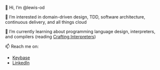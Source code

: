 👋 Hi, I’m @lewis-od

👀 I’m interested in domain-driven design, TDD, software architecture, continuous delivery, and all things cloud

🌱 I’m currently learning about programming language design, interpreters, and compilers (reading [Crafting Interpreters])

[Crafting Interpreters]: https://craftinginterpreters.com/

📫 Reach me on:
- [Keybase](https://keybase.io/lewis_od)
- [LinkedIn](https://www.linkedin.com/in/lewis-odriscoll/)

<!---
lewis-od/lewis-od is a ✨ special ✨ repository because its `README.md` (this file) appears on your GitHub profile.
You can click the Preview link to take a look at your changes.
--->
